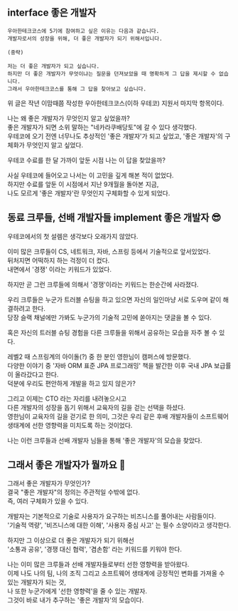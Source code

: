 ## interface 좋은 개발자

```
우아한테크코스에 5기에 참여하고 싶은 이유는 다음과 같습니다.
개발자로서의 성장을 위해, 더 좋은 개발자가 되기 위해서입니다.

(중략)

저는 더 좋은 개발자가 되고 싶습니다.
하지만 더 좋은 개발자가 무엇이냐는 질문을 던져보았을 때 명확하게 그 답을 제시할 수 없습니다.
그래서 우아한테크코스를 통해 그 답을 찾아보고 싶습니다.
```

위 글은 작년 이맘때쯤 작성한 우아한테크코스(이하 우테코) 지원서 마지막 항목이다.

나는 왜 좋은 개발자가 무엇인지 알고 싶었을까?</br>
좋은 개발자가 되면 소위 말하는 "네카라쿠배당토"에 갈 수 있다 생각했다.</br>
우테코에 오기 전엔 너무나도 추상적인 '좋은 개발자'가 되고 싶었고, '좋은 개발자'의 구체화가 무엇인지 알고 싶었다.

우테코 수료를 한 달 가까이 앞둔 시점 나는 이 답을 찾았을까?

사실 우테코에 들어오고 나서는 이 고민을 깊게 해본 적이 없었다.</br> 
하지만 수료를 앞둔 이 시점에서 지난 9개월을 돌아본 지금,</br>
나도 모르게 '좋은 개발자'란 무엇인지 구체화할 수 있게 되었다.</br>


## 동료 크루들, 선배 개발자들 implement 좋은 개발자 😎


우테코에서의 첫 설렘은 생각보다 오래가지 않았다.

이미 많은 크루들이 CS, 네트워크, 자바, 스프링 등에서 기술적으로 앞서있었다.</br>
뒤처지면 어떡하지 하는 걱정이 더 컸다.</br>
내면에서 '경쟁' 이라는 키워드가 있었다.</br>

하지만 곧 그런 크루들에 의해서 '경쟁'이라는 키워드는 한순간에 사라졌다.

우리 크루들은 누군가 트러블 슈팅을 하고 있으면 자신의 일인마냥 서로 도우며 같이 해결하려고 한다.</br>
당장 슬랙 채널에만 가봐도 누군가의 기술적 고민에 쏟아지는 댓글을 볼 수 있다.</br>

혹은 자신의 트러블 슈팅 경험을 다른 크루들을 위해서 공유하는 모습을 자주 볼 수 있다.

레벨2 때 스프링계의 아이돌(?) 중 한 분인 영한님이 캠퍼스에 방문했다.</br>
다양한 이야기 중 '자바 ORM 표준 JPA 프로그래밍' 책을 발간한 이후 국내 JPA 보급률이 올라갔다고 한다.</br>
덕분에 우리도 편안하게 개발을 하고 있지 않은가?</br>

그리고 이제는 CTO 라는 자리를 내려놓으시고</br>
다른 개발자의 성장을 돕기 위해서 교육자의 길을 걷는 선택을 하셨다.</br>
영한님이 교육자의 길을 걷기로 한 의미, 그것은 우리 같은 후배 개발자들이 소프트웨어 생태계에 선한 영향력을 미치도록 하는 것이었다.

나는 이런 크루들과 선배 개발자 님들을 통해 '좋은 개발자'의 모습을 찾았다.


## 그래서 좋은 개발자가 뭘까요 🤔

그래서 좋은 개발자가 무엇인가? </br>
결국 "좋은 개발자"의 정의는 주관적일 수밖에 없다.</br>
즉, 여러 구체화가 있을 수 있다.</br>

개발자는 기본적으로 기술로 사용자가 요구하는 비즈니스를 풀어내는 사람들이다.</br>
'기술적 역량', '비즈니스에 대한 이해', '사용자 중심 사고' 는 필수 소양이라고 생각한다.</br>

하지만 그 이상으로 더 좋은 개발자가 되기 위해선</br>
'소통과 공유', '경쟁 대신 협력', '겸손함' 라는 키워드를 키워야 한다.</br>

나는 이미 많은 크루들과 선배 개발자들로부터 선한 영향력을 받아왔다.</br>
이제 나도 나의 팀, 나의 조직 그리고 소프트웨어 생태계에 긍정적인 변화를 가져올 수 있는 개발자가 되는 것,</br>
나 또한 누군가에게 '선한 영향력'을 줄 수 있는 개발자.</br>
그것이 바로 내가 추구하는 '좋은 개발자'의 모습이다.</br>

